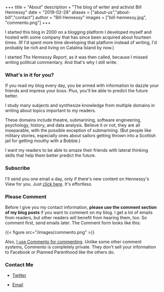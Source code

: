 +++
title = "About"
description = "The blog of writer and activist Bill Hennessy"
date = "2019-02-28"
aliases = ["about-us","about-bill","contact"]
author = "Bill Hennessy"
images = ["bill-hennessy.jpg", "commento.png"]
+++

I started this blog in 2000 on a blogging platform I developed myself and hosted with some company that has since been acquired about fourteen times. (If I'd spent more time developing that platform instead of writing, I'd probably be rich and living on Catalina Island by now.)

I started *The Hennessy Report*, as it was then called, because I missed writing political commentary. And that's why I still write. 

### What's in it for you?

If you read my blog every day, you be armed with information to dazzle your friends and impress your boss. Plus, you'll be able to predict the future better. 

I study many subjects and synthesize knowledge from multiple domains in writing about topics important to my readers. 

These domains include theatre, submarining, software engineering, psychology, history, and data analysis. Believe it or not, they are all inseparable, with the possible exception of submarining. (But people like military stories, especially ones about sailors getting thrown into a Scottish jail for getting mouthy with a Bobbie.)

I want my readers to be able to amaze their friends with lateral thinking skills that help them better predict the future. 

### Subscribe

I'll send you one email a day, only if there's new content on Hennessy's View for you. Just [click here](http://eepurl.com/gRVOVf). It's effortless.

### Please Comment

Before I give you my contact information, **please use the comment section of my blog posts** if you want to comment on my blog. I get a lot of emails from readers, but other readers will benefit from hearing them, too. So comment first, send emails later. The Comment form looks like this:

{{< figure src="/images/commento.png" >}}

Also, [I use Commento for commenting](https://commento.io/). Unlike some other comment systems, Commento is completely private. They don't sell your information to Facebook or Planned Parenthood like the others do. 

### Contact Me

* [Twitter](https://twitter.com/HennessySTL)

* [Email](mailto:bill@billhennessy.com)


